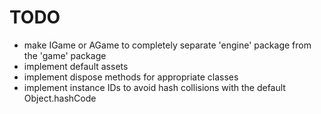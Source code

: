 # TODO

- make IGame or AGame to completely separate 'engine' package from the 'game' package
- implement default assets
- implement dispose methods for appropriate classes
- implement instance IDs to avoid hash collisions with the default Object.hashCode
